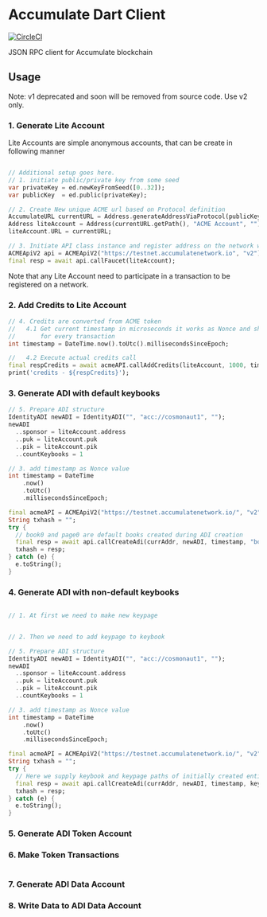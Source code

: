 # Accumulate Dart Client

[![CircleCI](https://circleci.com/gh/kompendium-ano/accumulate-dart-client/tree/master.svg?style=svg&circle-token=1ae82503101537a31f2865115486b5d64419274b)](https://circleci.com/gh/kompendium-ano/accumulate-dart-client/tree/master)

JSON RPC client for Accumulate blockchain

## Usage

Note: v1 deprecated and soon will be removed from source code. Use v2 only.

### 1. Generate Lite Account

Lite Accounts are simple anonymous accounts, that can be create in following manner

```dart

// Additional setup goes here.
// 1. initiate public/private key from some seed
var privateKey = ed.newKeyFromSeed([0..32]);
var publicKey  = ed.public(privateKey);

// 2. Create New unique ACME url based on Protocol definition
AccumulateURL currentURL = Address.generateAddressViaProtocol(publicKey.bytes, "ACME");
Address liteAccount = Address(currentURL.getPath(), "ACME Account", "");
liteAccount.URL = currentURL;

// 3. Initiate API class instance and register address on the network with faucet
ACMEApiV2 api = ACMEApiV2("https://testnet.accumulatenetwork.io", "v2");
final resp = await api.callFaucet(liteAccount);
```

Note that any Lite Account need to participate in a transaction to be registered on a network.

### 2. Add Credits to Lite Account

```dart
// 4. Credits are converted from ACME token
//   4.1 Get current timestamp in microseconds it works as Nonce and shoud be unique
//       for every transaction
int timestamp = DateTime.now().toUtc().millisecondsSinceEpoch;

//   4.2 Execute actual credits call
final respCredits = await acmeAPI.callAddCredits(liteAccount, 1000, timestamp);
print('credits - ${respCredits}');
```


### 3. Generate ADI with default keybooks

```dart
// 5. Prepare ADI structure
IdentityADI newADI = IdentityADI("", "acc://cosmonaut1", "");
newADI
  ..sponsor = liteAccount.address
  ..puk = liteAccount.puk
  ..pik = liteAccount.pik
  ..countKeybooks = 1

// 3. add timestamp as Nonce value
int timestamp = DateTime
    .now()
    .toUtc()
    .millisecondsSinceEpoch;

final acmeAPI = ACMEApiV2("https://testnet.accumulatenetwork.io/", "v2");
String txhash = "";
try {
  // book0 and page0 are default books created during ADI creation
  final resp = await api.callCreateAdi(currAddr, newADI, timestamp, "book0", "page0");
  txhash = resp;
} catch (e) {
  e.toString();
}

```

### 4. Generate ADI with non-default keybooks

```dart

// 1. At first we need to make new keypage


// 2. Then we need to add keypage to keybook

// 5. Prepare ADI structure
IdentityADI newADI = IdentityADI("", "acc://cosmonaut1", "");
newADI
  ..sponsor = liteAccount.address
  ..puk = liteAccount.puk
  ..pik = liteAccount.pik
  ..countKeybooks = 1

// 3. add timestamp as Nonce value
int timestamp = DateTime
    .now()
    .toUtc()
    .millisecondsSinceEpoch;

final acmeAPI = ACMEApiV2("https://testnet.accumulatenetwork.io/", "v2");
String txhash = "";
try {
  // Here we supply keybook and keypage paths of initially created entities
  final resp = await api.callCreateAdi(currAddr, newADI, timestamp, keybook, keypagePage);
  txhash = resp;
} catch (e) {
  e.toString();
}

```


### 5. Generate ADI Token Account



### 6. Make Token Transactions

```dart
```

### 7. Generate ADI Data Account


### 8. Write Data to ADI Data Account
